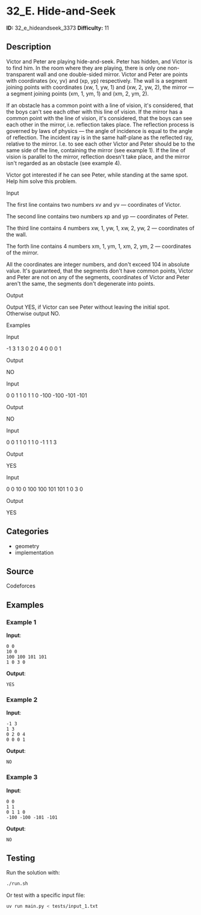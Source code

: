 # 32_E. Hide-and-Seek

**ID:** 32_e_hideandseek_3373
**Difficulty:** 11

## Description

Victor and Peter are playing hide-and-seek. Peter has hidden, and Victor is to find him. In the room where they are playing, there is only one non-transparent wall and one double-sided mirror. Victor and Peter are points with coordinates (xv, yv) and (xp, yp) respectively. The wall is a segment joining points with coordinates (xw, 1, yw, 1) and (xw, 2, yw, 2), the mirror — a segment joining points (xm, 1, ym, 1) and (xm, 2, ym, 2).

If an obstacle has a common point with a line of vision, it's considered, that the boys can't see each other with this line of vision. If the mirror has a common point with the line of vision, it's considered, that the boys can see each other in the mirror, i.e. reflection takes place. The reflection process is governed by laws of physics — the angle of incidence is equal to the angle of reflection. The incident ray is in the same half-plane as the reflected ray, relative to the mirror. I.e. to see each other Victor and Peter should be to the same side of the line, containing the mirror (see example 1). If the line of vision is parallel to the mirror, reflection doesn't take place, and the mirror isn't regarded as an obstacle (see example 4).

Victor got interested if he can see Peter, while standing at the same spot. Help him solve this problem.

Input

The first line contains two numbers xv and yv — coordinates of Victor.

The second line contains two numbers xp and yp — coordinates of Peter.

The third line contains 4 numbers xw, 1, yw, 1, xw, 2, yw, 2 — coordinates of the wall.

The forth line contains 4 numbers xm, 1, ym, 1, xm, 2, ym, 2 — coordinates of the mirror.

All the coordinates are integer numbers, and don't exceed 104 in absolute value. It's guaranteed, that the segments don't have common points, Victor and Peter are not on any of the segments, coordinates of Victor and Peter aren't the same, the segments don't degenerate into points.

Output

Output YES, if Victor can see Peter without leaving the initial spot. Otherwise output NO.

Examples

Input

-1 3
1 3
0 2 0 4
0 0 0 1


Output

NO


Input

0 0
1 1
0 1 1 0
-100 -100 -101 -101


Output

NO


Input

0 0
1 1
0 1 1 0
-1 1 1 3


Output

YES


Input

0 0
10 0
100 100 101 101
1 0 3 0


Output

YES

## Categories

- geometry
- implementation

## Source

Codeforces

## Examples

### Example 1

**Input**:
```
0 0
10 0
100 100 101 101
1 0 3 0
```

**Output**:
```
YES
```

### Example 2

**Input**:
```
-1 3
1 3
0 2 0 4
0 0 0 1
```

**Output**:
```
NO
```

### Example 3

**Input**:
```
0 0
1 1
0 1 1 0
-100 -100 -101 -101
```

**Output**:
```
NO
```


## Testing

Run the solution with:

```bash
./run.sh
```

Or test with a specific input file:

```bash
uv run main.py < tests/input_1.txt
```
